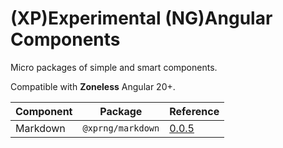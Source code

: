 # (XP)Experimental (NG)Angular Components

Micro packages of simple and smart components.

Compatible with **Zoneless** Angular 20+.

| Component | Package           | Reference                           |
|-----------|-------------------|-------------------------------------|
| Markdown  | `@xprng/markdown` | [0.0.5](./xprng/markdown/README.md) |
